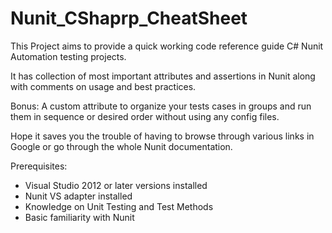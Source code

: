 # Nunit_CShaprp_CheatSheet
This Project aims to provide a quick working code reference guide C# Nunit Automation testing projects.

It has collection of most important attributes and assertions in Nunit along with comments on usage and best practices.

Bonus: A custom attribute to organize your tests cases in groups and run them in sequence or desired order without using any config files.

Hope it saves you the trouble of having to browse through various links in Google or go through the whole Nunit documentation.

Prerequisites:
-	Visual Studio 2012 or later versions installed
-	Nunit VS adapter installed
-	Knowledge on Unit Testing and Test Methods
-	Basic familiarity with Nunit
